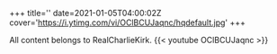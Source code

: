 +++
title=''
date=2021-01-05T04:00:02Z
cover='https://i.ytimg.com/vi/OClBCUJaqnc/hqdefault.jpg'
+++

All content belongs to RealCharlieKirk.
{{< youtube OClBCUJaqnc >}}
